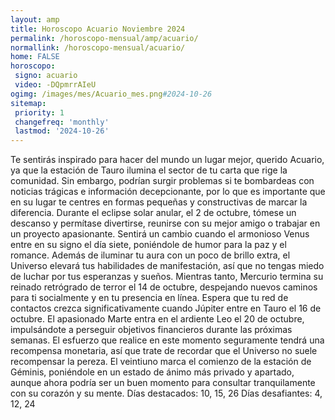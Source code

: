 ```yaml
---
layout: amp
title: Horoscopo Acuario Noviembre 2024 
permalink: /horoscopo-mensual/amp/acuario/
normallink: /horoscopo-mensual/acuario/
home: FALSE
horoscopo:
 signo: acuario
 video: -DQpmrrAIeU
ogimg: /images/mes/Acuario_mes.png#2024-10-26
sitemap:
 priority: 1
 changefreq: 'monthly'
 lastmod: '2024-10-26'
---
```



Te sentirás inspirado para hacer del mundo un lugar mejor, querido Acuario, ya que la estación de Tauro ilumina el sector de tu carta que rige la comunidad.
Sin embargo, podrían surgir problemas si te bombardeas con noticias trágicas e información decepcionante, por lo que es importante que en su lugar te centres en formas pequeñas y constructivas de marcar la diferencia. Durante el eclipse solar anular, el 2 de octubre, tómese un descanso y permítase divertirse, reunirse con su mejor amigo o trabajar en un proyecto apasionante.
Sentirá un cambio cuando el armonioso Venus entre en su signo el día siete, poniéndole de humor para la paz y el romance. Además de iluminar tu aura con un poco de brillo extra, el Universo elevará tus habilidades de manifestación, así que no tengas miedo de luchar por tus esperanzas y sueños.
Mientras tanto, Mercurio termina su reinado retrógrado de terror el 14 de octubre, despejando nuevos caminos para ti socialmente y en tu presencia en línea. Espera que tu red de contactos crezca significativamente cuando Júpiter entre en Tauro el 16 de octubre. El apasionado Marte entra en el ardiente Leo el 20 de octubre, impulsándote a perseguir objetivos financieros durante las próximas semanas. El esfuerzo que realice en este momento seguramente tendrá una recompensa monetaria, así que trate de recordar que el Universo no suele recompensar la pereza.
El veintiuno marca el comienzo de la estación de Géminis, poniéndole en un estado de ánimo más privado y apartado, aunque ahora podría ser un buen momento para consultar tranquilamente con su corazón y su mente.
Días destacados: 10, 15, 26
Días desafiantes: 4, 12, 24